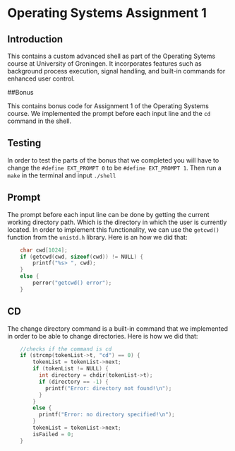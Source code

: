 # Operating Systems Assignment 1

## Introduction

This contains a custom advanced shell as part of the Operating Sytems course at University of Groningen. It incorporates features such as background process execution,
signal handling, and built-in commands for enhanced user control.

##Bonus

This contains bonus code for Assignment 1 of the Operating Systems course. We implemented the prompt before each input line and the `cd` command in the shell.

## Testing

In order to test the parts of the bonus that we completed you will have to change the `#define EXT_PROMPT 0` to be `#define EXT_PROMPT 1`. Then run a `make` in the terminal and input `./shell`

## Prompt

The prompt before each input line can be done by getting the current working directory path. Which is the directory in which the user is currently located. In order to implement this functionality, we can use the `getcwd()` function from the `unistd.h` library. Here is an how we did that:

```c
    char cwd[1024];
    if (getcwd(cwd, sizeof(cwd)) != NULL) {
        printf("%s> ", cwd);
    }
    else {
        perror("getcwd() error");
    }
```

## CD

The change directory command is a built-in command that we implemented in order to be able to change directories. Here is how we did that:

```c
    //checks if the command is cd
    if (strcmp(tokenList->t, "cd") == 0) {
        tokenList = tokenList->next;
        if (tokenList != NULL) {
          int directory = chdir(tokenList->t);
          if (directory == -1) {
            printf("Error: directory not found!\n");
          }
        }
        else {
          printf("Error: no directory specified!\n");
        }
        tokenList = tokenList->next;
        isFailed = 0;
    }
```
